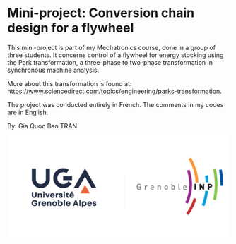 # Mini-project: Conversion chain design for a flywheel
This mini-project is part of my Mechatronics course, done in a group of three students. It concerns control of a flywheel for energy stocking using the Park transformation, a three-phase to two-phase transformation in synchronous machine analysis. 

More about this transformation is found at: https://www.sciencedirect.com/topics/engineering/parks-transformation.

The project was conducted entirely in French. The comments in my codes are in English.

By: Gia Quoc Bao TRAN 

![UGA logo](https://github.com/TRAN-Gia-Quoc-Bao/Mini-Project-Conversion-Chain-Design-for-a-Flywheel/blob/main/logoUGA.jpg)

